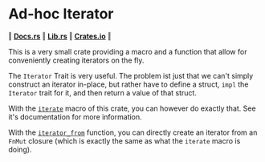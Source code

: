 # Ad-hoc Iterator

‖ [__Docs.rs__](https://docs.rs/ad-hoc-iterator/latest/ad-hoc-iterator/) ‖ [__Lib.rs__](https://lib.rs/crates/ad-hoc-iterator) ‖ [__Crates.io__](https://crates.io/crates/ad-hoc-iterator/) ‖

This is a very small crate providing a macro and a function that allow for conveniently creating iterators on the fly.
 
The `Iterator` Trait is very useful. The problem ist just that we can't simply construct an iterator in-place, but rather have to define a struct, `impl` the `Iterator` trait for it, and then return a value of that struct.
 
With the [`iterate`](iterate) macro of this crate, you can however do exactly that. See it's documentation for more information.
 
With the [`iterator_from`](iterator_from) function, you can directly create an iterator from an `FnMut` closure (which is exactly the same as what the `iterate` macro is doing).